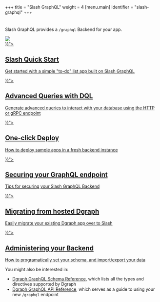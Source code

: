+++
title = "Slash GraphQL"
weight = 4
[menu.main]
  identifier = "slash-graphql"
+++

<div class="landing">
  <div class="hero">
    <h1></h1>
    <p>
      Slash GraphQL provides a <code>/graphql</code> Backend for your app.
    </p>
    <img class="hero-deco" src="/images/hero-deco.png" />
  </div>
  <div class="item">
    <div class="icon"><i class="lni lni-play" aria-hidden="true"></i></div>
    <a  href="{{< relref "slash-quick-start.md">}}">
      <h2>Slash Quick Start</h2>
      <p>
        Get started with a simple "to-do" list app built on Slash GraphQL
      </p>
    </a>
  </div>
  <div class="item">
    <div class="icon"><i class="fa fa-university" aria-hidden="true"></i></div>
    <a href="{{< relref "advanced-queries.md">}}">
      <h2>Advanced Queries with DQL</h2>
      <p>
        Generate advanced queries to interact with your database using the HTTP or gRPC endpoint 
      </p>
    </a>
  </div>
  <div class="item">
    <div class="icon"><i class="fa fa-code-fork" aria-hidden="true"></i></div>
    <a href="{{< relref "one-click-deploy.md">}}">
      <h2>One-click Deploy</h2>
      <p>
        How to deploy sample apps in a fresh backend instance
      </p>
    </a>
  </div>

  <div class="item">
    <div class="icon"><i class="lni lni-graduation" aria-hidden="true"></i></div>
    <a href="{{< relref "security.md">}}">
      <h2>Securing your GraphQL endpoint</h2>
      <p>
        Tips for securing your Slash GraphQL Backend
      </p>
    </a>
  </div>
  <div class="item">
    <div class="icon"><i class="lni lni-fireworks" aria-hidden="true"></i></div>
    <a href="{{< relref "migrating-from-hosted-dgraph.md">}}">
      <h2>Migrating from hosted Dgraph</h2>
      <p>
        Easily migrate your existing Dgraph app over to Slash
      </p>
    </a>
  </div>
  <div class="item">
    <div class="icon"><i class="fa fa-cog" aria-hidden="true"></i></div>
    <a href="{{< relref "admin/_index.md">}}">
      <h2>Administering your Backend</h2>
      <p>
        How to programatically set your schema, and import/export your data 
      </p>
    </a>
  </div>

</div>

<style>
  ul.contents {
    display: none;
  }
</style>

You might also be interested in:

- [Dgraph GraphQL Schema Reference](https://dgraph.io/docs/graphql/schema/schema-overview), which lists all the types and directives supported by Dgraph
- [Dgraph GraphQL API Reference](https://dgraph.io/docs/graphql/api/api-overview), which serves as a guide to using your new `/graphql` endpoint
